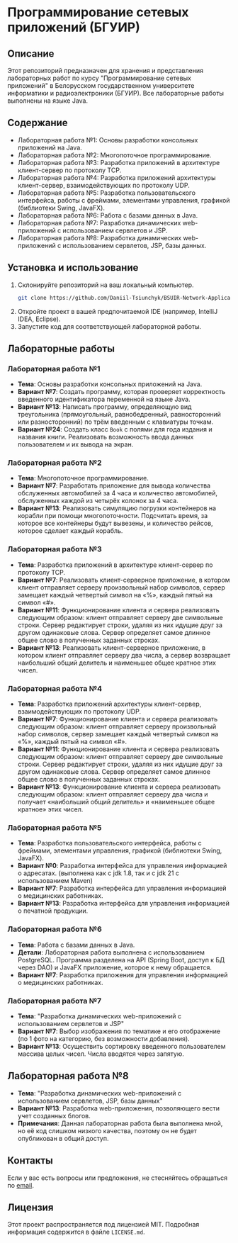 # Программирование сетевых приложений (БГУИР)

## Описание
Этот репозиторий предназначен для хранения и представления лабораторных работ по курсу "Программирование сетевых приложений" в Белорусском государственном университете информатики и радиоэлектроники (БГУИР). Все лабораторные работы выполнены на языке Java.

## Содержание

- Лабораторная работа №1: Основы разработки консольных приложений на Java.
- Лабораторная работа №2: Многопоточное программирование.
- Лабораторная работа №3: Разработка приложений в архитектуре клиент-сервер по протоколу TCP.
- Лабораторная работа №4: Разработка приложений архитектуры клиент-сервер, взаимодействующих по протоколу UDP.
- Лабораторная работа №5: Разработка пользовательского интерфейса, работы с фреймами, элементами управления, графикой (библиотеки Swing, JavaFX).
- Лабораторная работа №6: Работа с базами данных в Java.
- Лабораторная работа №7: Разработка динамических web-приложений с использованием сервлетов и JSP.
- Лабораторная работа №8: Разработка динамических web-приложений с использованием сервлетов, JSP, базы данных.

## Установка и использование

1. Склонируйте репозиторий на ваш локальный компьютер.
    ```bash
    git clone https://github.com/Daniil-Tsiunchyk/BSUIR-Network-Applications-Java-Labs.git
    ```
2. Откройте проект в вашей предпочитаемой IDE (например, IntelliJ IDEA, Eclipse).
3. Запустите код для соответствующей лабораторной работы.

## Лабораторные работы

### Лабораторная работа №1
- **Тема**: Основы разработки консольных приложений на Java.
- **Вариант №7**: Создать программу, которая проверяет корректность введенного идентификатора переменной на языке Java.
- **Вариант №13**: Написать программу, определяющую вид треугольника (прямоугольный, равнобедренный, равносторонний или разносторонний) по трём введенным с клавиатуры точкам.
- **Вариант №24**: Создать класс `Book` с полями для года издания и названия книги. Реализовать возможность ввода данных пользователем и их вывода на экран.

### Лабораторная работа №2
- **Тема**: Многопоточное программирование.
- **Вариант №7**: Разработать приложение для вывода количества обслуженных автомобилей за 4 часа и количество автомобилей, обслуженных каждой из четырёх колонок за 4 часа.
- **Вариант №13**: Реализовать симуляцию погрузки контейнеров на корабли при помощи многопоточности. Подсчитать время, за которое все контейнеры будут вывезены, и количество рейсов, которое сделает каждый корабль.

### Лабораторная работа №3
- **Тема**: Разработка приложений в архитектуре клиент-сервер по протоколу TCP.
- **Вариант №7**: Реализовать клиент-серверное приложение, в котором клиент отправляет серверу произвольный набор символов, сервер замещает каждый четвертый символ на «%», каждый пятый на символ «#».
- **Вариант №11**: Функционирование клиента и сервера реализовать следующим образом: клиент отправляет серверу две символьные строки. Сервер редактирует строки, удаляя из них идущие друг за другом одинаковые слова. Сервер определяет самое длинное общее слово в полученных заданных строках.
- **Вариант №13**: Реализовать клиент-серверное приложение, в котором клиент отправляет серверу два числа, а сервер возвращает наибольший общий делитель и наименьшее общее кратное этих чисел.

### Лабораторная работа №4
- **Тема**: Разработка приложений архитектуры клиент-сервер, взаимодействующих по протоколу UDP.
- **Вариант №7**: Функционирование клиента и сервера реализовать следующим образом: клиент отправляет серверу произвольный набор символов, сервер замещает каждый четвертый символ на «%», каждый пятый на символ «#».
- **Вариант №11**: Функционирование клиента и сервера реализовать следующим образом: клиент отправляет серверу две символьные строки. Сервер редактирует строки, удаляя из них идущие друг за другом одинаковые слова. Сервер определяет самое длинное общее слово в полученных заданных строках.
- **Вариант №13**: Функционирование клиента и сервера реализовать следующим образом: клиент отправляет серверу два числа и получает «наибольший общий делитель» и «наименьшее общее кратное» этих чисел.

### Лабораторная работа №5
- **Тема**: Разработка пользовательского интерфейса, работы с фреймами, элементами управления, графикой (библиотеки Swing, JavaFX).
- **Вариант №0**: Разработка интерфейса для управления информацией о адресатах. (выполнена как c jdk 1.8, так и c jdk 21 с использованием Maven)
- **Вариант №7**: Разработка интерфейса для управления информацией о медицинских работниках.
- **Вариант №13**: Разработка интерфейса для управления информацией о печатной продукции.

### Лабораторная работа №6
- **Тема**: Работа с базами данных в Java.
- **Детали**: Лабораторная работа выполнена с использованием PostgreSQL. Программа разделена на API (Spring Boot, доступ к БД через DAO) и JavaFX приложение, которое к нему обращается.
- **Вариант №7**: Разработка приложения для управления информацией о медицинских работниках.

### Лабораторная работа №7
- **Тема**: "Разработка динамических web-приложений с использованием сервлетов и JSP"
- **Вариант №7**: Выбор изображения по тематике и его отображение (по 1 фото на категорию, без возможности добавления).
- **Вариант №13**: Осуществить сортировку введенного пользователем массива целых чисел. Числа вводятся через запятую.

## Лабораторная работа №8
- **Тема**: "Разработка динамических web-приложений с использованием сервлетов, JSP, базы данных"
- **Вариант №13**: Разработка web-приложения, позволяющего вести учет созданных блогов. 
- **Примечания**: Данная лабораторная работа была выполнена мной, но её код слишком низкого качества, поэтому он не будет опубликован в общий доступ.

## Контакты
Если у вас есть вопросы или предложения, не стесняйтесь обращаться по [email](mailto:fcad.td@gmail.com).

## Лицензия
Этот проект распространяется под лицензией MIT. Подробная информация содержится в файле `LICENSE.md`.

